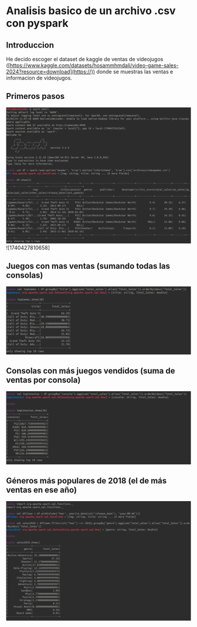# Analisis basico de un archivo .csv con pyspark

## Introduccion

He decido escoger el dataset de kaggle de ventas de videojugos ([https://www.kaggle.com/datasets/hosammhmdali/video-game-sales-2024?resource=download](https://)) donde se muestras las ventas e informacion de videojugos.

## Primeros pasos

![1740427870581](images/24-02_gonzalezbajovictormanuel/1740427870581.png)![1740427810658]

## Juegos con mas ventas (sumando todas las consolas)

![1740428334012](images/24-02_gonzalezbajovictormanuel/1740428334012.png)

## Consolas con más juegos vendidos (suma de ventas por consola)

![1740428387910](images/24-02_gonzalezbajovictormanuel/1740428387910.png)

## Géneros más populares de 2018 (el de más ventas en ese año)

![1740428531269](images/24-02_gonzalezbajovictormanuel/1740428531269.png)
